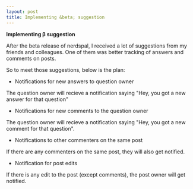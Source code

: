 ```yaml
---
layout: post
title: Implementing &beta; suggestion
---
```


**Implementing &beta; suggestion**

After the beta release of nerdspal, I received a lot of suggestions from my friends and colleagues. One of them was better tracking of answers and comments on posts.

So to meet those suggestions, below is the plan:

 - Notifications for new answers to question owner
 
 The question owner will recieve a notification saying "Hey, you got a new answer for that question"
 
 - Notifications for new comments to the question owner

 The question owner will recieve a notification saying "Hey, you got a new comment for that question".

 - Notifications to other commenters on the same post

 If there are any commenters on the same post, they will also get notified.
 
 - Notification for post edits

 If there is any edit to the post (except comments), the post owner will get notified.
 
 
